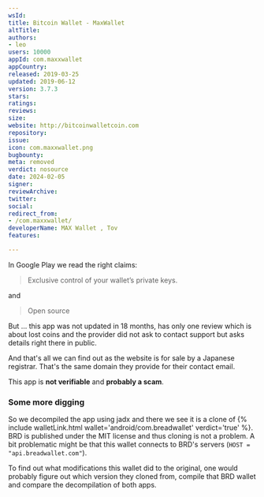 ```yaml
---
wsId: 
title: Bitcoin Wallet - MaxWallet
altTitle: 
authors:
- leo
users: 10000
appId: com.maxxwallet
appCountry: 
released: 2019-03-25
updated: 2019-06-12
version: 3.7.3
stars: 
ratings: 
reviews: 
size: 
website: http://bitcoinwalletcoin.com
repository: 
issue: 
icon: com.maxxwallet.png
bugbounty: 
meta: removed
verdict: nosource
date: 2024-02-05
signer: 
reviewArchive: 
twitter: 
social: 
redirect_from:
- /com.maxxwallet/
developerName: MAX Wallet , Tov
features: 

---
```


In Google Play we read the right claims:

> Exclusive control of your wallet’s private keys.

and

> Open source

But ... this app was not updated in 18 months, has only one review which is
about lost coins and the provider did not ask to contact support but asks
details right there in public.

And that's all we can find out as the website is for sale by a Japanese
registrar. That's the same domain they provide for their contact email.

This app is **not verifiable** and **probably a scam**.

### Some more digging

So we decompiled the app using jadx and there we see it is a clone of
{% include walletLink.html wallet='android/com.breadwallet' verdict='true' %}. BRD is published under the MIT license and thus
cloning is not a problem. A bit problematic might be that this wallet connects
to BRD's servers (`HOST = "api.breadwallet.com"`).

To find out what modifications this wallet did to the original, one would
probably figure out which version they cloned from, compile that BRD wallet and
compare the decompilation of both apps.
